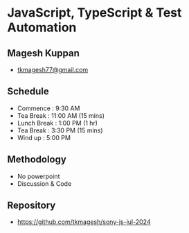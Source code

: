 # JavaScript, TypeScript & Test Automation
## Magesh Kuppan
- tkmagesh77@gmail.com
## Schedule
- Commence      : 9:30 AM
- Tea Break     : 11:00 AM (15 mins)
- Lunch Break   : 1:00 PM (1 hr)
- Tea Break     : 3:30 PM (15 mins)
- Wind up       : 5:00 PM
## Methodology
- No powerpoint
- Discussion & Code
## Repository
- https://github.com/tkmagesh/sony-js-jul-2024

